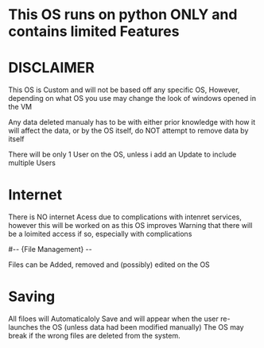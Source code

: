 # This OS runs on python ONLY and contains limited Features

# DISCLAIMER

This OS is Custom and will not be based off any specific OS, However, depending on what OS you use may change the look of windows opened in the VM

Any data deleted manualy has to be with either prior knowledge with how it will affect the data, or by the OS itself, do NOT attempt to remove data by itself

There will be only 1 User on the OS, unless i add an Update to include multiple Users


# Internet

There is NO internet Acess due to complications with intenret services, however this will be worked on as this OS improves
Warning that there will be a loimited access if so, especially with complications

#-- {File Management} --

Files can be Added, removed and (possibly) edited on the OS



# Saving

All filoes will Automaticaloly Save and will appear when the user re-launches the OS (unless data had been modified manually)
The OS may break if the wrong files are deleted from the system.
